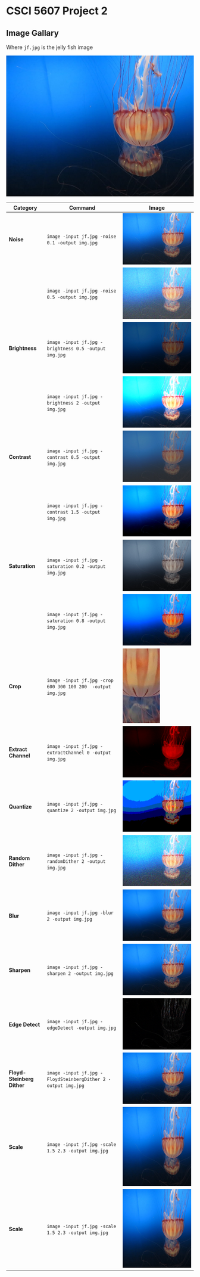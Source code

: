 # CSCI 5607 Project 2

## Image Gallary
Where `jf.jpg` is the jelly fish image

![Jellyfish](.github/JellyFish.jpg)


|Category|Command|Image|
|---|---|---|
|**Noise**|`image -input jf.jpg -noise 0.1 -output img.jpg` | ![Jellyfish noise](.github/noise0.1.jpg) |
||`image -input jf.jpg -noise 0.5 -output img.jpg` | ![Jellyfish noise](.github/noise0.5.jpg) |
|**Brightness**|`image -input jf.jpg -brightness 0.5 -output img.jpg` | ![Jellyfish dark](.github/bright0.5.jpg) |
||`image -input jf.jpg -brightness 2 -output img.jpg` | ![Jellyfish light](.github/bright2.jpg) |
|**Contrast**|`image -input jf.jpg -contrast 0.5 -output img.jpg` | ![Jellyfish light](.github/contrast0.5.jpg) |
||`image -input jf.jpg -contrast 1.5 -output img.jpg` | ![Jellyfish light](.github/contrast1.5.jpg) | 
|**Saturation**|`image -input jf.jpg -saturation 0.2 -output img.jpg` | ![Jellyfish light](.github/sat0.2.jpg) |
||`image -input jf.jpg -saturation 0.8 -output img.jpg` | ![Jellyfish light](.github/sat0.8.jpg) |
|**Crop**|`image -input jf.jpg -crop 600 300 100 200  -output img.jpg` | ![Jellyfish cropped](.github/crop.jpg) |
|**Extract Channel**|`image -input jf.jpg -extractChannel 0 -output img.jpg` | ![Jellyfish red](.github/ec0.jpg) |
|**Quantize**|`image -input jf.jpg -quantize 2 -output img.jpg` | ![Jellyfish red](.github/q2.jpg) |
|**Random Dither**|`image -input jf.jpg -randomDither 2 -output img.jpg` | ![Jellyfish red](.github/rd2.jpg) |
|**Blur**|`image -input jf.jpg -blur 2 -output img.jpg` | ![Jellyfish red](.github/bl2.jpg) |
|**Sharpen**|`image -input jf.jpg -sharpen 2 -output img.jpg` | ![Jellyfish red](.github/s2.jpg) |
|**Edge Detect**|`image -input jf.jpg -edgeDetect -output img.jpg` | ![Jellyfish red](.github/ed.jpg) |
|**Floyd-Steinberg Dither**|`image -input jf.jpg -FloydSteinbergDither 2 -output img.jpg` | ![Jellyfish red](.github/fs.jpg) |
|**Scale**|`image -input jf.jpg -scale 1.5 2.3 -output img.jpg` | ![Jellyfish red](.github/scale.jpg) |
|**Scale**|`image -input jf.jpg -scale 1.5 2.3 -output img.jpg` | ![Jellyfish red](.github/scale.jpg) |